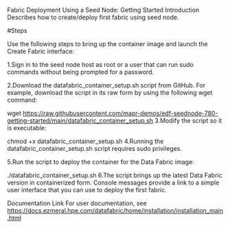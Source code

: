 Fabric Deployment Using a Seed Node: Getting Started
Introduction
Describes how to create/deploy first fabric using seed node.

#Steps

Use the following steps to bring up the container image and launch the Create Fabric interface:

1.Sign in to the seed node host as root or a user that can run sudo commands without being prompted for a password.

2.Download the datafabric_container_setup.sh script from GitHub. For example, download the script in its raw form by using the following wget command:

 wget https://raw.githubusercontent.com/mapr-demos/edf-seednode-780-getting-started/main/datafabric_container_setup.sh
3.Modify the script so it is executable:

 chmod +x datafabric_container_setup.sh
4.Running the datafabric_container_setup.sh script requires sudo privileges.

5.Run the script to deploy the container for the Data Fabric image:

 ./datafabric_container_setup.sh
6.The script brings up the latest Data Fabric version in containerized form. Console messages provide a link to a simple user interface that you can use to deploy the first fabric.

Documentation Link
For user documentation, see https://docs.ezmeral.hpe.com/datafabric/home/installation/installation_main.html
